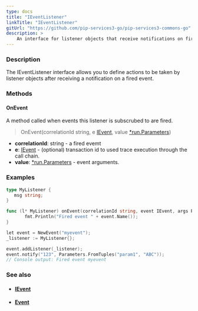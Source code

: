 ```yaml
---
type: docs
title: "IEventListener"
linkTitle: "IEventListener"
gitUrl: "https://github.com/pip-services3-go/pip-services3-commons-go"
description: > 
    An interface for listener objects that receive notifications on fired events.
---
```


### Description

The IEventListener interface allows you to define actions to be taken by listener objects after receiving a notification on a fired event.

### Methods

#### OnEvent
A method called when events this listener is subscrubed to are fired.

> OnEvent(correlationId string, e [IEvent](../ievent), value [*run.Parameters](../../run/parameters))

- **correlationId**: string - a fired evemt
- **e**: [IEvent](../ievent) - (optional) transaction id to used trace execution through the call chain.
- **value**: [*run.Parameters](../../run/parameters) - event arguments.

### Examples

```go
type MyListener {
   msg string;
}

func (l* MyListener) onEvent(correlationId string, event IEvent, args Parameters) {
       fmt.Println("Fired event " + event.Name());
}

let event = NewEvent("myevent");
_listener := MyListener{};

event.addListener(_listener);
event.notify("123", Parameters.FromTuples("param1", "ABC"));
// Console output: Fired event myevent

```

### See also
- #### [IEvent](../ievent)
- #### [Event](../event)
